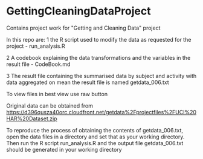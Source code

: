 GettingCleaningDataProject
==========================

Contains project work for "Getting and Cleaning Data" project

In this repo are:
1 the R script used to modify the data as requested for the project - run_analysis.R

2 A codebook explaining the data transformations and the variables in the result file - CodeBook.md

3 The result file containing the summarised data by subject and activity with data aggregated on mean
the result file is named getdata_006.txt

To view files in best view use raw button

Original data can be obtained from 
https://d396qusza40orc.cloudfront.net/getdata%2Fprojectfiles%2FUCI%20HAR%20Dataset.zip

To reproduce the process of obtaining the contents of getdata_006.txt, open the data files in a directory and set that as your working directory. Then run the R script run_analysis.R and the output file getdata_006.txt should be
generated in your working directory
